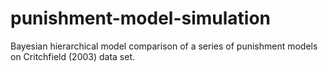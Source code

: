 # punishment-model-simulation
Bayesian hierarchical model comparison of a series of punishment models on Critchfield (2003) data set.
